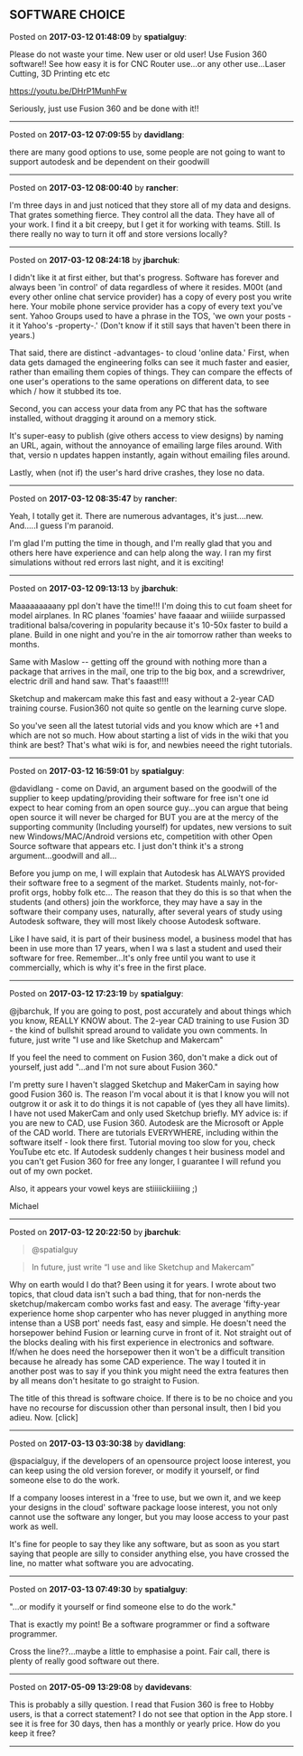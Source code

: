 ## SOFTWARE CHOICE
Posted on **2017-03-12 01:48:09** by **spatialguy**:

Please do not waste your time. New user or old user! Use Fusion 360 software!! See how easy it is for CNC Router use...or any other use...Laser Cutting, 3D Printing etc etc 



https://youtu.be/DHrP1MunhFw



Seriously, just use Fusion 360 and be done with it!!

---

Posted on **2017-03-12 07:09:55** by **davidlang**:

there are many good options to use, some people are not going to want to support autodesk and be dependent on their goodwill

---

Posted on **2017-03-12 08:00:40** by **rancher**:

I'm three days in and just noticed that they store all of my data and designs.  That grates something fierce.  They control all the data.  They have all of your work.  I find it a bit creepy, but I get it for working with teams.  Still.   Is there really no way to turn it off and store versions locally?

---

Posted on **2017-03-12 08:24:18** by **jbarchuk**:

I didn't like it at first either, but that's progress. Software has forever and always been 'in control' of data regardless of where it resides. M00t (and every other online chat service provider) has a copy of every post you write here. Your mobile phone service provider has a copy of every text you've sent. Yahoo Groups used to have a phrase in the TOS, 'we own your posts - it it Yahoo's -property-.' (Don't know if it still says that haven't been there in years.)

That said, there are distinct -advantages- to cloud 'online data.' First, when data gets damaged the engineering folks can see it much faster and easier, rather than emailing them copies of things. They can compare the effects of one user's operations to the same operations on different data, to see which / how it stubbed its toe.

Second, you can access your data from any PC that has the software installed, without dragging it around on a memory stick.

It's super-easy to publish (give others access to view designs) by naming an URL, again, without the annoyance of emailing large files around. With that, versio n updates happen instantly, again without emailing files around.

Lastly, when (not if) the user's hard drive crashes, they lose no data.

---

Posted on **2017-03-12 08:35:47** by **rancher**:

Yeah, I totally get it.  There are numerous advantages, it's just....new.  And.....I guess I'm paranoid.



  I'm glad I'm putting the time in though, and I'm really glad that you and others here have experience and can help along the way.  I ran my first simulations without red errors last night, and it is exciting!

---

Posted on **2017-03-12 09:13:13** by **jbarchuk**:

Maaaaaaaaany ppl don't have the time!!! I'm doing this to cut foam sheet for model airplanes. In RC planes 'foamies' have faaaar and wiiiide surpassed traditional balsa/covering in popularity because it's 10-50x faster to build a plane. Build in one night and you're in the air tomorrow rather than weeks to months.

Same with Maslow -- getting off the ground with nothing more than a package that arrives in the mail, one trip to the big box, and a screwdriver, electric drill and hand saw. That's faaast!!!!

Sketchup and makercam make this fast and easy without a 2-year CAD training course. Fusion360 not quite so gentle on the learning curve slope.

So you've seen all the latest tutorial vids and you know which are +1 and which are not so much. How about starting a list of vids in the wiki that you think are best? That's what wiki is for, and newbies neeed the right tutorials.

---

Posted on **2017-03-12 16:59:01** by **spatialguy**:

@davidlang - come on David, an argument based on the goodwill of the supplier to keep updating/providing their software for free isn't one id expect to hear coming from an open source guy...you can argue that being open source it will never be charged for BUT you are at the mercy of the supporting community (Including yourself) for updates, new versions to suit new Windows/MAC/Android versions etc, competition with other Open Source software that appears etc. I just don't think it's a strong argument...goodwill and all...



Before you jump on me, I will explain that Autodesk has ALWAYS provided their software free to a segment of the market. Students mainly, not-for-profit orgs, hobby folk etc... The reason that they do this is so that when the students (and others) join the workforce, they may have a say in the software their company uses, naturally, after several years of study using Autodesk software, they will most likely choose Autodesk software.



Like I have said, it is part of their business model, a business model that has been in use more than 17 years, when I wa s last a student and used their software for free. Remember...It's only free until you want to use it commercially, which is why it's free in the first place.

---

Posted on **2017-03-12 17:23:19** by **spatialguy**:

@jbarchuk, If you are going to post, post accurately and about things which you know, REALLY KNOW about. The 2-year CAD training to use Fusion 3D - the kind of bullshit spread around to validate you own comments. In future, just write "I use and like Sketchup and Makercam"



If you feel the need to comment on Fusion 360, don't make a dick out of yourself, just add "...and I'm not sure about Fusion 360."



I'm pretty sure I haven't slagged Sketchup and MakerCam in saying how good Fusion 360 is. The reason I'm vocal about it is that I know you will not outgrow it or ask it to do things it is not capable of (yes they all have limits). I have not used MakerCam and only used Sketchup briefly. MY advice is: if you are new to CAD, use Fusion 360. Autodesk are the Microsoft or Apple of the CAD world. There are tutorials EVERYWHERE, including within the software itself - look there first. Tutorial moving too slow for you, check YouTube etc etc. If Autodesk suddenly changes t heir business model and you can't get Fusion 360 for free any longer, I guarantee I will refund you out of my own pocket.



Also, it appears your vowel keys are stiiiiickiiiiing ;)



Michael

---

Posted on **2017-03-12 20:22:50** by **jbarchuk**:

> @spatialguy

>  In future, just write “I use and like Sketchup and Makercam”

Why on earth would I do that? Been using it for years. I wrote about two topics, that cloud data isn't such a bad thing, that for non-nerds the sketchup/makercam combo works fast and easy. The average 'fifty-year experience home shop carpenter who has never plugged in anything more intense than a USB port' needs fast, easy and simple. He doesn't need the horsepower behind Fusion or learning curve in front of it. Not straight out of the blocks dealing with his first experience in electronics and software. If/when he does need the horsepower then it won't be a difficult transition because he already has some CAD experience. The way I touted it in another post was to say if you think you might need the extra features then by all means don't hesitate to go straight to Fusion.

The title of this thread is software choice. If there is to be no choice and you have no recourse for discussion other than personal insult, then I bid you adieu. Now. [click]

---

Posted on **2017-03-13 03:30:38** by **davidlang**:

@spacialguy, if the developers of an opensource project loose interest, you can keep using the old version forever, or modify it yourself, or find someone else to do the work.



If a company looses interest in a 'free to use, but we own it, and we keep your designs in the cloud' software package loose interest, you not only cannot use the software any longer, but you may loose access to your past work as well.



It's fine for people to say they like any software, but as soon as you start saying that people are silly to consider anything else, you have crossed the line, no matter what software you are advocating.

---

Posted on **2017-03-13 07:49:30** by **spatialguy**:

"...or modify it yourself or find someone else to do the work." 

That is exactly my point! Be a software programmer or find a software programmer.

Cross the line?&quest;...maybe a little to emphasise a point. Fair call, there is plenty of really good software out there.

---

Posted on **2017-05-09 13:29:08** by **davidevans**:

This is probably a silly question. I read that Fusion 360 is free to Hobby users, is that a correct statement? I do not see that option in the App store. I see it is free for 30 days, then has a monthly or yearly price. How do you keep it free?

---

